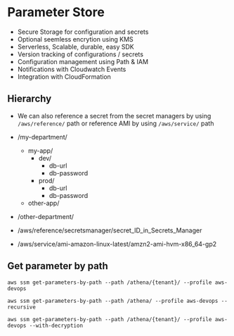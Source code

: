 # Parameter Store

- Secure Storage for configuration and secrets
- Optional seemless encrytion using KMS
- Serverless, Scalable, durable, easy SDK
- Version tracking of configurations / secrets
- Configuration management using Path & IAM
- Notifications with Cloudwatch Events
- Integration with CloudFormation

## Hierarchy

- We can also reference a secret from the secret managers by using `/aws/reference/` path or reference AMI by using `/aws/service/` path

- /my-department/
  - my-app/
    - dev/
      - db-url
      - db-password
    - prod/
      - db-url
      - db-password
  - other-app/
- /other-department/
- /aws/reference/secretsmanager/secret_ID_in_Secrets_Manager
- /aws/service/ami-amazon-linux-latest/amzn2-ami-hvm-x86_64-gp2

## Get parameter by path

`aws ssm get-parameters-by-path --path /athena/{tenant}/ --profile aws-devops`

`aws ssm get-parameters-by-path --path /athena/ --profile aws-devops --recursive`

`aws ssm get-parameters-by-path --path /athena/{tenant}/ --profile aws-devops --with-decryption`
